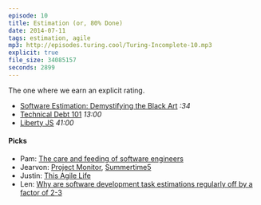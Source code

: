 ```yaml
---
episode: 10
title: Estimation (or, 80% Done)
date: 2014-07-11
tags: estimation, agile
mp3: http://episodes.turing.cool/Turing-Incomplete-10.mp3
explicit: true
file_size: 34085157
seconds: 2899
---
```

The one where we earn an explicit rating.

* [Software Estimation: Demystifying the Black Art](http://www.amazon.com/Software-Estimation-Demystifying-Developer-Practices/dp/0735605351) *:34*
* [Technical Debt 101](https://medium.com/@joaomilho/festina-lente-e29070811b84) *13:00*
* [Liberty JS](http://libertyjs.com/) *41:00*

#### Picks
* Pam: [The care and feeding of software engineers](http://www.nczonline.net/blog/2012/06/12/the-care-and-feeding-of-software-engineers-or-why-engineers-are-grumpy/)
* Jearvon: [Project Monitor](https://github.com/pivotal/projectmonitor), [Summertime5](http://www.summertime.fm)
* Justin: [This Agile Life](http://thisagilelife.com)
* Len: [Why are software development task estimations regularly off by a factor of 2-3](http://qr.ae/YB6Lj)
